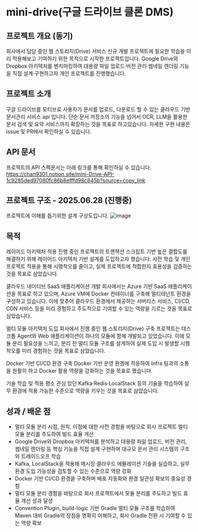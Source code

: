 # mini-drive(구글 드라이브 클론 DMS)

## 프로젝트 개요 (동기)

회사에서 담당 중인 웹 스토리지(Drive) 서비스 신규 개발 프로젝트에 필요한 학습을 미리 적용해보고 기여하기 위한 목적으로 시작한 프로젝트입니다.
Google Drive와 Dropbox 아키텍처를 벤치마킹하여 대용량 파일 업로드·버전 관리·썸네일 렌더링 기능을 직접 설계·구현하고자 개인 프로젝트를 진행했습니다.

## 프로젝트 소개
구글 드라이브를 모티브로 사용자가 문서를 업로드, 다운로드 할 수 있는 클라우드 기반 문서관리 서비스 api 입니다. 
단순 문서 저장소의 기능을 넘어서 OCR, LLM을 활용한 문서 검색 및 요약 서비스까지 확장하는 것을 목표로 하고있습니다. 
자세한 구현 내용은 issue 및 PR에서 확인하실 수 있습니다.

## API 문서
프로젝트의 API 스펙문서는 아래 링크를 통해 확인하실 수 있습니다. 
https://chan9301.notion.site/mini-Drive-API-1c9285ded97080fc86b8efffd98c845b?source=copy_link

## 프로젝트 구조 - 2025.06.28 (진행중)
프로젝트에 이해를 돕기위한 설계 구상도입니다.
![image](https://github.com/user-attachments/assets/c852ac1d-38b9-4eea-88a1-7af6695bfcdd)

## 목적
레이어드 아키텍처 적용
진행 중인 프로젝트의 트랜잭션 스크립트 기반 높은 결합도를 해결하기 위해 레이어드 아키텍처 기반 설계를 도입하고자 했습니다. 사전 학습 및 개인 프로젝트 적용을 통해 시행착오를 줄이고, 실제 프로젝트에 적합한지 효용성을 검증하는 것을 목표로 삼았습니다.

클라우드 네이티브 SaaS 애플리케이션 개발
회사에서는 Azure 기반 SaaS 애플리케이션을 목표로 하고 있으며, Azure VM에 Docker 컨테이너를 구축해 멀티테넌트 환경을 구성하고 있습니다. 이에 맞추어 클라우드 환경에서 제공하는 서버리스 서비스, CI/CD, CDN 서비스 등을 미리 경험하고 주도적으로 기여할 수 있는 역량을 기르는 것을 목표로 삼았습니다.

멀티 모듈 아키텍처 도입
회사에서 진행 중인 웹 스토리지(Drive) 구축 프로젝트는 데스크톱 Agent와 Web 애플리케이션이 하나의 모듈에 함께 개발되고 있었습니다. 이에 모듈 분리 필요성을 느끼고, 분리 전 멀티 모듈 구조를 설계하여 실제 도입 시 발생할 시행착오를 미리 경험하는 것을 목표로 삼았습니다.

Docker 기반 CI/CD 환경 구축
Docker 기반 운영 환경에 적응하여 Infra 팀과의 소통을 원활히 하고 Docker 활용 역량을 강화하는 것을 목표로 했습니다.

기술 학습 및 적용
평소 관심 있던 Kafka·Redis·LocalStack 등의 기술을 학습하여 실무 환경에 적용 가능한 수준으로 역량을 키우는 것을 목표로 삼았습니다.

## 성과 / 배운 점
- 멀티 모듈 분리 시점, 원칙, 이점에 대한 사전 경험을 바탕으로 회사 프로젝트 멀티 모듈 분리를 주도하여 빌드 효율 개선
- Google Drive와 Dropbox 아키텍처를 분석하고 대용량 파일 업로드, 버전 관리, 썸네일 렌더링 등 핵심 기능을 직접 설계·구현하며 대규모 문서 관리 시스템의 구조와 트레이드오프 학습
- Kafka, LocalStack을 적용해 메시징·클라우드 에뮬레이션 기술을 실습하고, 실무 환경 도입 가능성을 검토할 수 있는 수준으로 역량 강화
- Docker 기반 CI/CD 환경을 구축하며 배포 자동화와 환경 일관성 확보의 중요성 경험
- 멀티 모듈 분리 경험을 바탕으로 회사 프로젝트에서 모듈 분리를 주도하고 빌드 효율 개선 성과 달성
- Convention Plugin, build-logic 기반 Gradle 멀티 모듈 구조를 학습하여 Maven 대비 Gradle의 장점을 명확히 이해하고, 회사 Gradle 전환 시 기여할 수 있는 역량 확보
